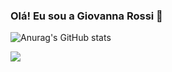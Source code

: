 ### Olá! Eu sou a Giovanna Rossi 👋

![Anurag's GitHub stats](https://github-readme-stats.vercel.app/api?username=GiovannaRossii&show_icons=true&theme=radical)

<div>
<a href = "mailto:contatorafaballerini@gmail.com"><img src="https://img.shields.io/badge/-Gmail-%23333?style=for-the-badge&logo=gmail&logoColor=white" target="_blank">
<div>
